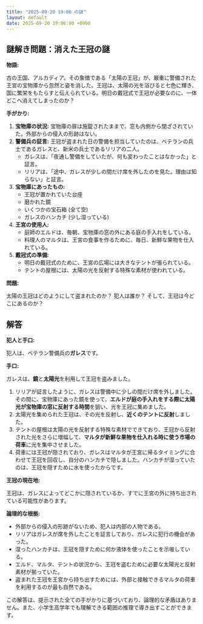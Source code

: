 ```yaml
---
title: "2025-09-20 19:06 の謎"
layout: default
date: 2025-09-20 19:06:00 +0900
---
```

## 謎解き問題：消えた王冠の謎

**物語:**

古の王国、アルカディア。その象徴である「太陽の王冠」が、厳重に警備された王宮の宝物庫から忽然と姿を消した。王冠は、太陽の光を浴びると七色に輝き、国に繁栄をもたらすと伝えられている。明日の戴冠式で王冠が必要なのに、一体どこへ消えてしまったのか？

**手がかり:**

1.  **宝物庫の状況:** 宝物庫の扉は施錠されたままで、窓も内側から閉ざされていた。外部からの侵入の形跡はない。
2.  **警備兵の証言:** 王冠が盗まれた日の警備を担当していたのは、ベテランの兵士であるガレスと、新米の兵士であるリリアの二人。
    *   ガレスは、「夜通し警備をしていたが、何も変わったことはなかった」と証言。
    *   リリアは、「途中、ガレスが少しの間だけ席を外したのを見た。理由は知らない」と証言。
3.  **宝物庫にあったもの:**
    *   王冠が置かれていた台座
    *   磨かれた鏡
    *   いくつかの宝石箱 (全て空)
    *   ガレスのハンカチ (少し湿っている)
4.  **王宮の使用人:**
    *   庭師のエルドは、毎朝、宝物庫の窓の外にある庭の手入れをしている。
    *   料理人のマルタは、王宮の食事を作るために、毎日、新鮮な果物を仕入れている。
5.  **戴冠式の準備:**
    *   明日の戴冠式のために、王宮の広場には大きなテントが張られている。
    *   テントの屋根には、太陽の光を反射する特殊な素材が使われている。

**問題:**

太陽の王冠はどのようにして盗まれたのか？ 犯人は誰か？ そして、王冠は今どこにあるのか？

## 解答

**犯人と手口:**

犯人は、ベテラン警備兵の**ガレス**です。

**手口:**

ガレスは、**鏡**と**太陽光**を利用して王冠を盗みました。

1.  リリアが証言したように、ガレスは警備中に少しの間だけ席を外しました。その間に、宝物庫にあった鏡を使って、**エルドが庭の手入れをする際に太陽光が宝物庫の窓に反射する時間**を狙い、光を王冠に集めました。
2.  太陽光を集められた王冠は、その光を反射し、**近くのテントに反射**しました。
3.  テントの屋根は太陽の光を反射する特殊な素材でできており、王冠から反射された光をさらに増幅して、**マルタが新鮮な果物を仕入れる時に使う市場の荷車**に光を集中させました。
4.  荷車には王冠が隠されており、ガレスはマルタが王宮に帰るタイミングに合わせて王冠を回収し、自分のハンカチで隠しました。ハンカチが湿っていたのは、王冠を隠すために水を使ったからです。

**王冠の現在地:**

王冠は、ガレスによってどこかに隠されているか、すでに王宮の外に持ち出されている可能性があります。

**論理的な根拠:**

*   外部からの侵入の形跡がないため、犯人は内部の人物である。
*   リリアはガレスが席を外したことを証言しており、ガレスに犯行の機会があった。
*   湿ったハンカチは、王冠を隠すために何か液体を使ったことを示唆している。
*   エルド、マルタ、テントの状況から、王冠を盗むために必要な太陽光と反射素材が揃っていた。
*   盗まれた王冠を王宮から持ち出すためには、外部と接触できるマルタの荷車を利用するのが最も自然である。

この解答は、提示された全ての手がかりに基づいており、論理的な矛盾はありません。また、小学生高学年でも理解できる範囲の推理で導き出すことができます。
